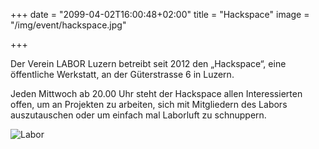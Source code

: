 +++
date = "2099-04-02T16:00:48+02:00"
title = "Hackspace"
image = "/img/event/hackspace.jpg"

+++

Der Verein LABOR Luzern betreibt seit 2012 den „Hackspace“, eine öffentliche Werkstatt, an der Güterstrasse 6 in Luzern.

Jeden Mittwoch ab 20.00 Uhr steht der Hackspace allen Interessierten offen, um an Projekten zu arbeiten, sich mit Mitgliedern des Labors auszutauschen oder um einfach mal Laborluft zu schnuppern.


![Labor](/img/event/hackspace2.jpg)
